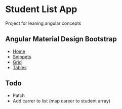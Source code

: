 # Student List App

Project for leaning angular concepts

## Angular Material Design Bootstrap

- [Home](https://mdbootstrap.com)
- [Snippets](https://mdbootstrap.com/snippets/)
- [Grid](https://mdbootstrap.com/docs/jquery/layout/grid-examples/)
- [Tables](https://mdbootstrap.com/docs/angular/tables/basic/)

## Todo

- Patch
- Add carrer to list (map career to student array)
